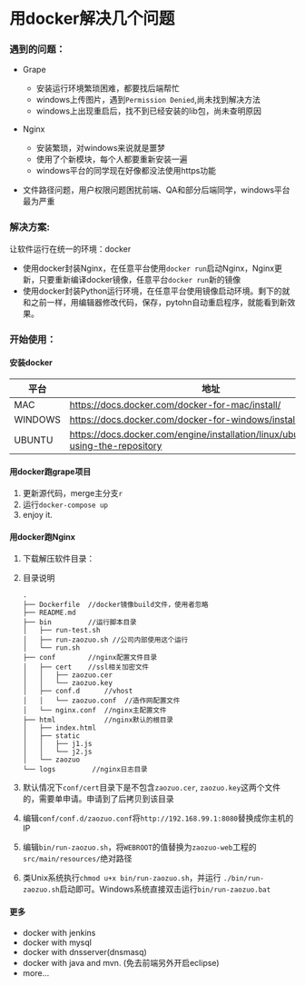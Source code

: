# 用docker解决几个问题

### 遇到的问题：

* Grape
	* 安装运行环境繁琐困难，都要找后端帮忙
	* windows上传图片，遇到`Permission Denied`,尚未找到解决方法
	* windows上出现重启后，找不到已经安装的lib包，尚未查明原因
* Nginx
	* 安装繁琐，对windows来说就是噩梦
	* 使用了个新模块，每个人都要重新安装一遍
	* windows平台的同学现在好像都没法使用https功能
	
* 文件路径问题，用户权限问题困扰前端、QA和部分后端同学，windows平台最为严重

### 解决方案:

让软件运行在统一的环境：docker

* 使用docker封装Nginx，在任意平台使用`docker run`启动Nginx，Nginx更新，只要重新编译docker镜像，任意平台`docker run`新的镜像
* 使用docker封装Python运行环境，在任意平台使用镜像启动环境。剩下的就和之前一样，用编辑器修改代码，保存，pytohn自动重启程序，就能看到新效果。


### 开始使用：

#### 安装docker


| 平台 | 地址 |
| --- | --- |
| MAC | https://docs.docker.com/docker-for-mac/install/  |
| WINDOWS | https://docs.docker.com/docker-for-windows/install/  |
| UBUNTU | https://docs.docker.com/engine/installation/linux/ubuntu/#install-using-the-repository  |

#### 用docker跑grape项目

1. 更新源代码，merge主分支`r`
2. 运行`docker-compose up`
3. enjoy it.


#### 用docker跑Nginx


1. 下载解压软件目录：
2. 目录说明

	```
	.
	├── Dockerfile	//docker镜像build文件，使用者忽略
	├── README.md
	├── bin			//运行脚本目录
	│   ├── run-test.sh
	│   ├── run-zaozuo.sh //公司内部使用这个运行
	│   └── run.sh
	├── conf		//nginx配置文件目录
	│   ├── cert 	//ssl相关加密文件
	│   │   ├── zaozuo.cer
	│   │   └── zaozuo.key
	│   ├── conf.d 		//vhost
	│   │   └── zaozuo.conf  //造作网配置文件
	│   └── nginx.conf 	//nginx主配置文件
	├── html 			//nginx默认的根目录
	│   ├── index.html
	│   ├── static
	│   │   ├── j1.js
	│   │   └── j2.js
	│   └── zaozuo 
	└── logs         //nginx日志目录
	```

3. 默认情况下`conf/cert`目录下是不包含`zaozuo.cer`, `zaozuo.key`这两个文件的，需要单申请。申请到了后拷贝到该目录
4. 编辑`conf/conf.d/zaozuo.conf`将`http://192.168.99.1:8080`替换成你主机的IP
5. 编辑`bin/run-zaozuo.sh`，将`WEBROOT`的值替换为`zaozuo-web`工程的`src/main/resources/`绝对路径
6. 类Unix系统执行`chmod u+x bin/run-zaozuo.sh`，并运行 `./bin/run-zaozuo.sh`启动即可。Windows系统直接双击运行`bin/run-zaozuo.bat`


#### 更多

* docker with jenkins
* docker with mysql
* docker with dnsserver(dnsmasq)
* docker with java and mvn. (免去前端另外开启eclipse)
* more...


